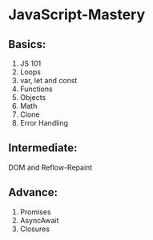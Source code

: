 # JavaScript-Mastery
## Basics:
1. JS 101
2. Loops
3. var, let and const
4. Functions
5. Objects
6. Math
7. Clone
8. Error Handling

## Intermediate:
DOM and Reflow-Repaint

## Advance:
1. Promises
2. AsyncAwait
3. Closures
